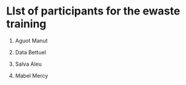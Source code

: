 # LIst of participants for the ewaste training

1. Aguot Manut

2. Data Bettuel

3. Salva Aleu

4. Mabel  Mercy
